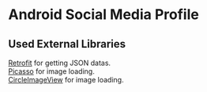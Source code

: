 # Android Social Media Profile

## Used External Libraries
[Retrofit](https://square.github.io/retrofit/) for getting JSON datas. </br>
[Picasso](http://square.github.io/picasso/) for image loading. </br>
[CircleImageView](https://github.com/hdodenhof/CircleImageView) for image loading.



## 

